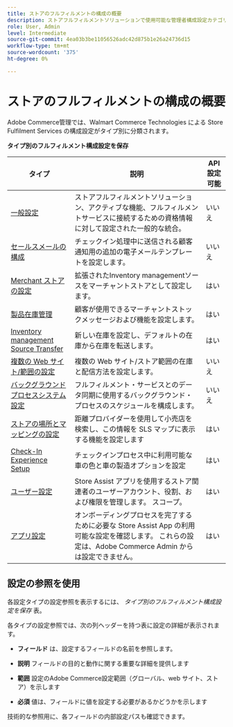 ```yaml
---
title: ストアのフルフィルメントの構成の概要
description: ストアフルフィルメントソリューションで使用可能な管理者構成設定カテゴリと、その構成方法について説明します。
role: User, Admin
level: Intermediate
source-git-commit: 4ea03b3be11056526adc42d875b1e26a24736d15
workflow-type: tm+mt
source-wordcount: '375'
ht-degree: 0%

---
```


# ストアのフルフィルメントの構成の概要

Adobe Commerce管理では、Walmart Commerce Technologies による Store Fulfilment Services の構成設定がタイプ別に分類されます。

**タイプ別のフルフィルメント構成設定を保存**

| **タイプ** | **説明** | **API 設定可能** |
|--------------------------------------------------------------------------|--------------------------------------------------------------------------------------------------------------------------------------------------------------------------|----------------------|
| [一般設定](enable-general.md) | ストアフルフィルメントソリューション、アクティブな機能、フルフィルメントサービスに接続するための資格情報に対して設定された一般的な統合。 | いいえ |
| [セールスメールの構成](sales-emails.md) | チェックイン処理中に送信される顧客通知用の追加の電子メールテンプレートを設定します。 | いいえ |
| [Merchant ストアの設定](merchant-store-configuration.md) | 拡張されたInventory managementソースをマーチャントストアとして設定します。 | はい |
| [製品在庫管理](product-stock.md) | 顧客が使用できるマーチャントストックメッセージおよび機能を設定します。 | はい |
| [Inventory management Source Transfer](inventory-stock-transfer.md) | 新しい在庫を設定し、デフォルトの在庫から在庫を転送します。 | はい |
| [複数の Web サイト/範囲の設定](multi-site-and-scope-config.md) | 複数の Web サイト/ストア範囲の在庫と配信方法を設定します。 | いいえ |
| [バックグラウンドプロセスシステム設定](background-processes.md) | フルフィルメント・サービスとのデータ同期に使用するバックグラウンド・プロセスのスケジュールを構成します。 | いいえ |
| [ストアの場所とマッピングの設定](store-location-map-provider-setup.md) | 距離プロバイダーを使用して小売店を検索し、この情報を SLS マップに表示する機能を設定します | はい |
| [Check-In Experience Setup](store-location-map-provider-setup.md) | チェックインプロセス中に利用可能な車の色と車の製造オプションを設定 | はい |
| [ユーザー設定](user-setup.md) | Store Assist アプリを使用するストア関連者のユーザーアカウント、役割、および権限を管理します。 スコープ。 | はい |
| [アプリ設定](app-setup.md) | オンボーディングプロセスを完了するために必要な Store Assist App の利用可能な設定を確認します。 これらの設定は、Adobe Commerce Admin からは設定できません。 | はい |


## 設定の参照を使用

各設定タイプの設定参照を表示するには、 _タイプ別のフルフィルメント構成設定を保存_ 表。

各タイプの設定参照では、次の列ヘッダーを持つ表に設定の詳細が表示されます。

- **フィールド** は、設定するフィールドの名前を参照します。

- **説明** フィールドの目的と動作に関する重要な詳細を提供します

- **範囲** 設定のAdobe Commerce設定範囲（グローバル、web サイト、ストア）を示します

- **必須** 値は、フィールドに値を設定する必要があるかどうかを示します

技術的な参照用に、各フィールドの内部設定パスも確認できます。
